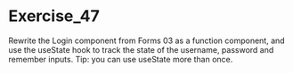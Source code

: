 # Exercise_47 

Rewrite the Login component from Forms 03 as a function component, and use the useState hook to track the state of the username, password and remember inputs. Tip: you can use useState more than once.
